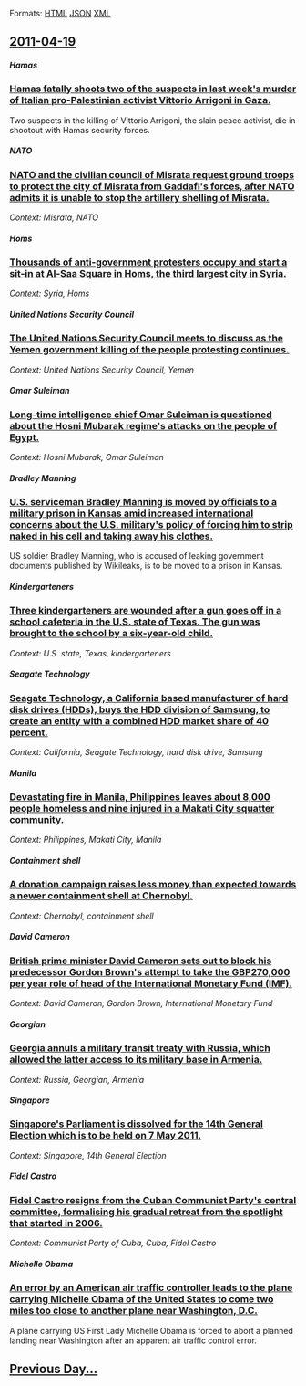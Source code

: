 
Formats: [HTML](2011/04/19/index.html)  [JSON](2011/04/19/index.json)  [XML](2011/04/19/index.xml)  

## [2011-04-19](/news/2011/04/19/index.md)

##### Hamas
### [Hamas fatally shoots two of the suspects in last week's murder of Italian pro-Palestinian activist Vittorio Arrigoni in Gaza. ](/news/2011/04/19/hamas-fatally-shoots-two-of-the-suspects-in-last-week-s-murder-of-italian-pro-palestinian-activist-vittorio-arrigoni-in-gaza.md)
Two suspects in the killing of Vittorio Arrigoni, the slain peace activist, die in shootout with Hamas security forces.

##### NATO
### [NATO and the civilian council of Misrata request ground troops to protect the city of Misrata from Gaddafi's forces, after NATO admits it is unable to stop the artillery shelling of Misrata. ](/news/2011/04/19/nato-and-the-civilian-council-of-misrata-request-ground-troops-to-protect-the-city-of-misrata-from-gaddafi-s-forces-after-nato-admits-it-is.md)
_Context: Misrata, NATO_

##### Homs
### [Thousands of anti-government protesters occupy and start a sit-in at Al-Saa Square in Homs, the third largest city in Syria. ](/news/2011/04/19/thousands-of-anti-government-protesters-occupy-and-start-a-sit-in-at-al-saa-square-in-homs-the-third-largest-city-in-syria.md)
_Context: Syria, Homs_

##### United Nations Security Council
### [The United Nations Security Council meets to discuss as the Yemen government killing of the people protesting continues. ](/news/2011/04/19/the-united-nations-security-council-meets-to-discuss-as-the-yemen-government-killing-of-the-people-protesting-continues.md)
_Context: United Nations Security Council, Yemen_

##### Omar Suleiman
### [Long-time intelligence chief Omar Suleiman is questioned about the Hosni Mubarak regime's attacks on the people of Egypt. ](/news/2011/04/19/long-time-intelligence-chief-omar-suleiman-is-questioned-about-the-hosni-mubarak-regime-s-attacks-on-the-people-of-egypt.md)
_Context: Hosni Mubarak, Omar Suleiman_

##### Bradley Manning
### [U.S. serviceman Bradley Manning is moved by officials to a military prison in Kansas amid increased international concerns about the U.S. military's policy of forcing him to strip naked in his cell and taking away his clothes. ](/news/2011/04/19/u-s-serviceman-bradley-manning-is-moved-by-officials-to-a-military-prison-in-kansas-amid-increased-international-concerns-about-the-u-s-mi.md)
US soldier Bradley Manning, who is accused of leaking government documents published by Wikileaks, is to be moved to a prison in Kansas.

##### Kindergarteners
### [Three kindergarteners are wounded after a gun goes off in a school cafeteria in the U.S. state of Texas. The gun was brought to the school by a six-year-old child. ](/news/2011/04/19/three-kindergarteners-are-wounded-after-a-gun-goes-off-in-a-school-cafeteria-in-the-u-s-state-of-texas-the-gun-was-brought-to-the-school-b.md)
_Context: U.S. state, Texas, kindergarteners_

##### Seagate Technology
### [Seagate Technology, a California based manufacturer of hard disk drives (HDDs), buys the HDD division of Samsung, to create an entity with a combined HDD market share of 40 percent. ](/news/2011/04/19/seagate-technology-a-california-based-manufacturer-of-hard-disk-drives-hdds-buys-the-hdd-division-of-samsung-to-create-an-entity-with-a.md)
_Context: California, Seagate Technology, hard disk drive, Samsung_

##### Manila
### [Devastating fire in Manila, Philippines leaves about 8,000 people homeless and nine injured in a Makati City squatter community. ](/news/2011/04/19/devastating-fire-in-manila-philippines-leaves-about-8-000-people-homeless-and-nine-injured-in-a-makati-city-squatter-community.md)
_Context: Philippines, Makati City, Manila_

##### Containment shell
### [A donation campaign raises less money than expected towards a newer containment shell at Chernobyl. ](/news/2011/04/19/a-donation-campaign-raises-less-money-than-expected-towards-a-newer-containment-shell-at-chernobyl.md)
_Context: Chernobyl, containment shell_

##### David Cameron
### [British prime minister David Cameron sets out to block his predecessor Gordon Brown's attempt to take the GBP270,000 per year role of head of the International Monetary Fund (IMF). ](/news/2011/04/19/british-prime-minister-david-cameron-sets-out-to-block-his-predecessor-gordon-brown-s-attempt-to-take-the-gbp270-000-per-year-role-of-head-o.md)
_Context: David Cameron, Gordon Brown, International Monetary Fund_

#####  Georgian
### [Georgia annuls a military transit treaty with Russia, which allowed the latter access to its military base in Armenia.](/news/2011/04/19/georgia-annuls-a-military-transit-treaty-with-russia-which-allowed-the-latter-access-to-its-military-base-in-armenia.md)
_Context: Russia,  Georgian, Armenia_

##### Singapore
### [Singapore's Parliament is dissolved for the 14th General Election which is to be held on 7 May 2011. ](/news/2011/04/19/singapore-s-parliament-is-dissolved-for-the-14th-general-election-which-is-to-be-held-on-7-may-2011.md)
_Context: Singapore, 14th General Election_

##### Fidel Castro
### [Fidel Castro resigns from the Cuban Communist Party's central committee, formalising his gradual retreat from the spotlight that started in 2006. ](/news/2011/04/19/fidel-castro-resigns-from-the-cuban-communist-party-s-central-committee-formalising-his-gradual-retreat-from-the-spotlight-that-started-in.md)
_Context: Communist Party of Cuba, Cuba, Fidel Castro_

##### Michelle Obama
### [An error by an American air traffic controller leads to the plane carrying Michelle Obama of the United States to come two miles too close to another plane near Washington, D.C. ](/news/2011/04/19/an-error-by-an-american-air-traffic-controller-leads-to-the-plane-carrying-michelle-obama-of-the-united-states-to-come-two-miles-too-close-t.md)
A plane carrying US First Lady Michelle Obama is forced to abort a planned landing near Washington after an apparent air traffic control error.

## [Previous Day...](/news/2011/04/18/index.md)

